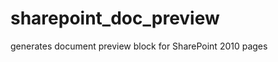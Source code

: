 sharepoint_doc_preview
======================

generates document preview block for SharePoint 2010 pages